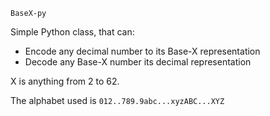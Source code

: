 ``BaseX-py``

Simple Python class, that can:

*   Encode any decimal number to its Base-X representation
*   Decode any Base-X number its decimal representation

X is anything from 2 to 62.

The alphabet used is ``012..789.9abc...xyzABC...XYZ``
            

